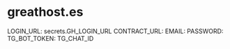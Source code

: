 # greathost.es


LOGIN_URL:    secrets.GH_LOGIN_URL
CONTRACT_URL:
EMAIL: 
PASSWORD: 
TG_BOT_TOKEN:
TG_CHAT_ID
